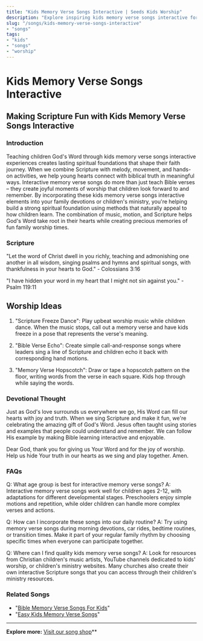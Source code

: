 ```yaml
---
title: "Kids Memory Verse Songs Interactive | Seeds Kids Worship"
description: "Explore inspiring kids memory verse songs interactive for children's worship and faith development. Biblical music resources for families and ministry."
slug: "/songs/kids-memory-verse-songs-interactive"
- "songs"
tags:
- "kids"
- "songs"
- "worship"
---
```


# Kids Memory Verse Songs Interactive

## Making Scripture Fun with Kids Memory Verse Songs Interactive

### Introduction
Teaching children God's Word through kids memory verse songs interactive experiences creates lasting spiritual foundations that shape their faith journey. When we combine Scripture with melody, movement, and hands-on activities, we help young hearts connect with biblical truth in meaningful ways. Interactive memory verse songs do more than just teach Bible verses – they create joyful moments of worship that children look forward to and remember. By incorporating these kids memory verse songs interactive elements into your family devotions or children's ministry, you're helping build a strong spiritual foundation using methods that naturally appeal to how children learn. The combination of music, motion, and Scripture helps God's Word take root in their hearts while creating precious memories of fun family worship times.

### Scripture
"Let the word of Christ dwell in you richly, teaching and admonishing one another in all wisdom, singing psalms and hymns and spiritual songs, with thankfulness in your hearts to God." - Colossians 3:16

"I have hidden your word in my heart that I might not sin against you." - Psalm 119:11

## Worship Ideas
1. "Scripture Freeze Dance": Play upbeat worship music while children dance. When the music stops, call out a memory verse and have kids freeze in a pose that represents the verse's meaning.

2. "Bible Verse Echo": Create simple call-and-response songs where leaders sing a line of Scripture and children echo it back with corresponding hand motions.

3. "Memory Verse Hopscotch": Draw or tape a hopscotch pattern on the floor, writing words from the verse in each square. Kids hop through while saying the words.

### Devotional Thought
Just as God's love surrounds us everywhere we go, His Word can fill our hearts with joy and truth. When we sing Scripture and make it fun, we're celebrating the amazing gift of God's Word. Jesus often taught using stories and examples that people could understand and remember. We can follow His example by making Bible learning interactive and enjoyable.

Dear God, thank you for giving us Your Word and for the joy of worship. Help us hide Your truth in our hearts as we sing and play together. Amen.

### FAQs

Q: What age group is best for interactive memory verse songs?
A: Interactive memory verse songs work well for children ages 2-12, with adaptations for different developmental stages. Preschoolers enjoy simple motions and repetition, while older children can handle more complex verses and actions.

Q: How can I incorporate these songs into our daily routine?
A: Try using memory verse songs during morning devotions, car rides, bedtime routines, or transition times. Make it part of your regular family rhythm by choosing specific times when everyone can participate together.

Q: Where can I find quality kids memory verse songs?
A: Look for resources from Christian children's music artists, YouTube channels dedicated to kids' worship, or children's ministry websites. Many churches also create their own interactive Scripture songs that you can access through their children's ministry resources.

### Related Songs

- "[Bible Memory Verse Songs For Kids](/songs/bible-memory-verse-songs-for-kids/)"
- "[Easy Kids Memory Verse Songs](/songs/easy-kids-memory-verse-songs/)"

---

**Explore more:** [Visit our song shop](https://seedskidsworship.com/shop)**

<!-- Schema Markup -->
<script type="application/ld+json">
{
  "@context": "https://schema.org",
  "@type": "MusicRecording",
  "name": "Kids Memory Verse Songs Interactive",
  "byArtist": {
    "@type": "MusicGroup",
    "name": "Seeds Kids Worship"
  },
  "isFamilyFriendly": true,
  "url": "https://seedskidsworship.com/songs/kids-memory-verse-songs-interactive/"
}
</script>